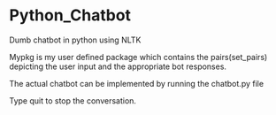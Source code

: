 # Python_Chatbot
Dumb chatbot in python using NLTK

Mypkg is my user defined package which contains the pairs(set_pairs) depicting the user input and the appropriate bot responses.

The actual chatbot can be implemented by running the chatbot.py file

Type quit to stop the conversation.
